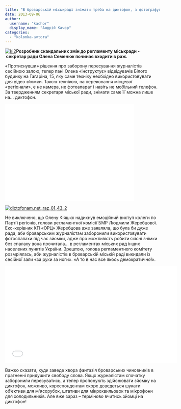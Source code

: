 ```yaml
---
title: "В броварській міськраді знімати треба на диктофон, а фотографувати – на блендер?"
date: 2013-09-06
author: 
  username: "kachor"
  display_name: "Андрій Качор"
categories: 
  - "kolonka-avtora"
---
```


[![ki2](https://mpz.brovary.org/wp-content/uploads/2013/09/ki2.jpg)](https://mpz.brovary.org/wp-content/uploads/2013/09/ki2.jpg)**Розробник скандальних змін до регламенту міськради - секретар ради Олена Семенюк починає входити в раж.**

«Протиснувши» рішення про заборону пересування журналістів сесійною залою, тепер пані Олена «інструктує» відвідувачів Білого будинку на Гагаріна, 15, яку саме техніку необхідно використовувати для відео зйомки. Такою технікою, на переконання місцевої «регіонали», є не камера, не фотоапарат і навіть не мобільний телефон. За твердженням секретаря міської ради, знімати саме її можна лише на… диктофон.

<iframe src="//www.youtube.com/embed/BQ_UV3KinRo" height="315" width="420" allowfullscreen frameborder="0"></iframe>

[![dictofonam.net_raz_01_43_2](https://mpz.brovary.org/wp-content/uploads/2013/09/dictofonam.net_raz_01_43_2.jpg)](https://mpz.brovary.org/wp-content/uploads/2013/09/dictofonam.net_raz_01_43_2.jpg)

Не виключено, що Олену Кіяшко надихнув емоційний виступ колеги по Партії регіонів, голови регламентної комісії БМР Людмили Жеребцової. Екс-керівник КП «ОРЦ» Жеребцова вже заявляла, що була би дуже рада, аби броварським журналістам заборонили використовувати фотоспалахи під час зйомки, адже про можливість робити якісні знімки без спалаху вона прочитала… в регламентах міських рад інших населених пунктів України. Зрештою, голова регламентного комітету розмріялась, аби журналістів в броварській міській раді викидали із сесійної зали «за руки за ноги». «А то в нас все якось демократично!».

<iframe src="//www.youtube.com/embed/nHY7l3ScYBs" height="315" width="560" allowfullscreen frameborder="0"></iframe>

Важко сказати, куди заведе хвора фантазія броварських чиновників в прагненні придушити свободу слова. Якщо журналістам спочатку заборонили пересуватись, а тепер пропонують здійснювати зйомку на диктофон, можливо, кореспондентам скоро доведеться шукати об’єктиви для м'ясорубок, штативи для мікрохвильовок та мікрофони для холодильників. Але вже зараз – терміново вчитись зйомці на диктофон!
